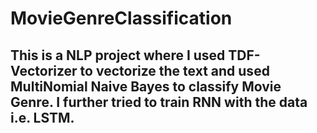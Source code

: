 # MovieGenreClassification

## This is a NLP project where I used TDF-Vectorizer to vectorize the text and used MultiNomial Naive Bayes to classify Movie Genre. I further tried to train RNN with the data i.e. LSTM. 
